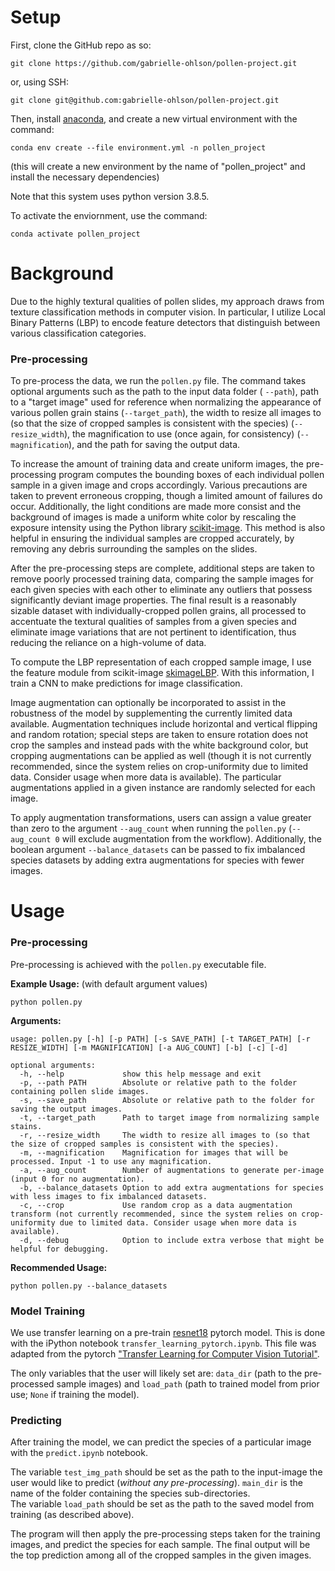 # Setup

First, clone the GitHub repo as so:
```
git clone https://github.com/gabrielle-ohlson/pollen-project.git
```

or, using SSH:
```
git clone git@github.com:gabrielle-ohlson/pollen-project.git
```


Then, install [anaconda](https://www.anaconda.com/), and create a new virtual environment with the command:
```console
conda env create --file environment.yml -n pollen_project
```
(this will create a new environment by the name of "pollen_project" and install the necessary dependencies)

Note that this system uses python version 3.8.5.


To activate the enviornment, use the command:
```console
conda activate pollen_project
```

# Background

Due to the highly textural qualities of pollen slides, my approach draws from texture classification methods in computer vision.  In particular, I utilize Local Binary Patterns (LBP) to encode feature detectors that distinguish between various classification categories.

### Pre-processing

To pre-process the data, we run the `pollen.py` file.  The command takes optional arguments such as the path to the input data folder ( `--path`), path to a "target image" used for reference when normalizing the appearance of various pollen grain stains (`--target_path`), the width to resize all images to (so that the size of cropped samples is consistent with the species) (`--resize_width`), the magnification to use (once again, for consistency) (`--magnification`), and the path for saving the output data.

To increase the amount of training data and create uniform images, the pre-processing program computes the bounding boxes of each individual pollen sample in a given image and crops accordingly.  Various precautions are taken to prevent erroneous cropping, though a limited amount of failures do occur.  Additionally, the light conditions are made more consist and the background of images is made a uniform white color by rescaling the exposure intensity using the Python library [scikit-image]({https://scikit-image.org/docs/stable/api/skimage.exposure.html#skimage.exposure.rescale_intensity).  This method is also helpful in ensuring the individual samples are cropped accurately, by removing any debris surrounding the samples on the slides.

After the pre-processing steps are complete, additional steps are taken to remove poorly processed training data, comparing the sample images for each given species with each other to eliminate any outliers that possess significantly deviant image properties.  The final result is a reasonably sizable dataset with individually-cropped pollen grains, all processed to accentuate the textural qualities of samples from a given species and eliminate image variations that are not pertinent to identification, thus reducing the reliance on a high-volume of data.

To compute the LBP representation of each cropped sample image, I use the feature module from scikit-image [skimageLBP](https://scikit-image.org/docs/stable/auto_examples/features_detection/plot_local_binary_pattern.html).  With this information, I train a CNN to make predictions for image classification.

Image augmentation can optionally be incorporated to assist in the robustness of the model by supplementing the currently limited data available.  Augmentation techniques include horizontal and vertical flipping and random rotation; special steps are taken to ensure rotation does not crop the samples and instead pads with the white background color, but cropping augmentations can be applied as well (though it is not currently recommended, since the system relies on crop-uniformity due to limited data.  Consider usage when more data is available).  The particular augmentations applied in a given instance are randomly selected for each image.

To apply augmentation transformations, users can assign a value greater than zero to the argument `--aug_count` when running the `pollen.py` (`--aug_count 0` will exclude augmentation from the workflow).  Additionally, the boolean argument `--balance_datasets` can be passed to fix imbalanced species datasets by adding extra augmentations for species with fewer images.

# Usage

### Pre-processing

Pre-processing is achieved with the `pollen.py` executable file.

**Example Usage:** (with default argument values)
```console
python pollen.py 
```

**Arguments:**
```console
usage: pollen.py [-h] [-p PATH] [-s SAVE_PATH] [-t TARGET_PATH] [-r RESIZE_WIDTH] [-m MAGNIFICATION] [-a AUG_COUNT] [-b] [-c] [-d]

optional arguments:
  -h, --help             show this help message and exit
  -p, --path PATH        Absolute or relative path to the folder containing pollen slide images.
  -s, --save_path        Absolute or relative path to the folder for saving the output images.
  -t, --target_path      Path to target image from normalizing sample stains.
  -r, --resize_width     The width to resize all images to (so that the size of cropped samples is consistent with the species).
  -m, --magnification    Magnification for images that will be processed. Input -1 to use any magnification.
  -a, --aug_count        Number of augmentations to generate per-image (input 0 for no augmentation).
  -b, --balance_datasets Option to add extra augmentations for species with less images to fix imbalanced datasets.
  -c, --crop             Use random crop as a data augmentation transform (not currently recommended, since the system relies on crop-uniformity due to limited data. Consider usage when more data is available).
  -d, --debug            Option to include extra verbose that might be helpful for debugging.
```

**Recommended Usage:**
```console
python pollen.py --balance_datasets
```

### Model Training

We use transfer learning on a pre-train [resnet18](https://pytorch.org/hub/pytorch_vision_resnet/) pytorch model.  This is done with the iPython notebook `transfer_learning_pytorch.ipynb`.  This file was adapted from the pytorch ["Transfer Learning for Computer Vision Tutorial"]().

The only variables that the user will likely set are: `data_dir` (path to the pre-processed sample images) and `load_path` (path to trained model from prior use; `None` if training the model).

### Predicting 

After training the model, we can predict the species of a particular image with the `predict.ipynb` notebook.  

The variable `test_img_path` should be set as the path to the input-image the user would like to predict (*without any pre-processing*).  `main_dir` is the name of the folder containing the species sub-directories. \
The variable `load_path` should be set as the path to the saved model from training (as described above).

The program will then apply the pre-processing steps taken for the training images, and predict the species for each sample.  The final output will be the top prediction among all of the cropped samples in the given images.
